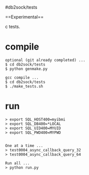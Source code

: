#db2sock/tests

==Experimental==

c tests. 

# compile

```
optional (git already completed) ...
$ cd db2sock/tests
$ python genmake.py

gcc compile ...
$ cd db2sock/tests
$ ./make_tests.sh
```

# run
```
> export SQL_HOST400=myibmi
> export SQL_DB400=*LOCAL
> export SQL_UID400=MYUID
> export SQL_PWD400=MYPWD


One at a time ...
> test0004_async_callback_query_32
> test0004_async_callback_query_64

Run all ...
> python run.py

```

